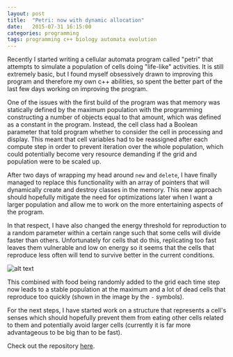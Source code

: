 ```yaml
---
layout: post
title:  "Petri: now with dynamic allocation"
date:   2015-07-31 16:15:00
categories: programming
tags: programming c++ biology automata evolution
---
```


Recently I started writing a cellular automata program called "petri" that
attempts to simulate a population of cells doing "life-like" activities. It is
still extremely basic, but I found myself obsessively drawn to improving this
program and therefore my own c++ abilities, so spent the better part of the last
few days working on improving the program.

One of the issues with the first build of the program was that memory was
statically defined by the maximum population with the programming constructing
a number of objects equal to that amount, which was defined as a constant in
the program. Instead, the cell class had a Boolean parameter that told program
whether to consider the cell in processing and display. This meant that cell
variables had to be reassigned after each compute step in order to prevent
iteration over the whole population, which could potentially become very
resource demanding if the grid and population were to be scaled up.

After two days of wrapping my head around `new` and `delete`, I have finally
managed to replace this functionality with an array of pointers that will
dynamically create and destroy classes in the memory. This new approach should
hopefully mitigate the need for optimizations later when I want a larger population
and allow me to work on the more entertaining aspects of the program.

In that respect, I have also changed the energy threshold for reproduction to a
random parameter within a certain range such that some cells will divide faster
than others. Unfortunately for cells that do this, replicating too fast leaves
them vulnerable and low on energy so it seems that the cells that reproduce less
often will tend to survive better in the current conditions.

![alt text](https://jchildren.github.io/image/blog/petri2.png "The current build")

This combined with food being randomly added to the grid each time step now
leads to a stable population at the maximum and a lot of dead cells that
reproduce too quickly (shown in the image by the `-` symbols).

For the next steps, I have started work on a structure that represents a cell's
senses which should hopefully prevent them from eating other cells related to
them and potentially avoid larger cells (currently it is far more advantageous
  to be big than to be fast).

Check out the repository [here][petri-repo].


[petri-repo]:   https://github.com/jchildren/petri
